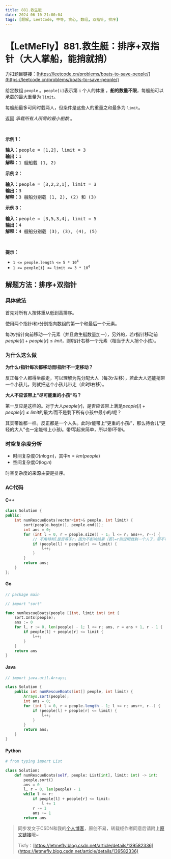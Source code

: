 ```yaml
---
title: 881.救生艇
date: 2024-06-10 21:00:04
tags: [题解, LeetCode, 中等, 贪心, 数组, 双指针, 排序]
---
```


# 【LetMeFly】881.救生艇：排序+双指针（大人掌船，能捎就捎）

力扣题目链接：[https://leetcode.cn/problems/boats-to-save-people/](https://leetcode.cn/problems/boats-to-save-people/)

<p>给定数组<meta charset="UTF-8" />&nbsp;<code>people</code>&nbsp;。<code>people[i]</code>表示第 <code>i</code><sup>&nbsp;</sup>个人的体重&nbsp;，<strong>船的数量不限</strong>，每艘船可以承载的最大重量为&nbsp;<code>limit</code>。</p>

<p>每艘船最多可同时载两人，但条件是这些人的重量之和最多为&nbsp;<code>limit</code>。</p>

<p>返回 <em>承载所有人所需的最小船数</em>&nbsp;。</p>

<p>&nbsp;</p>

<p><strong>示例 1：</strong></p>

<pre>
<strong>输入：</strong>people = [1,2], limit = 3
<strong>输出：</strong>1
<strong>解释：</strong>1 艘船载 (1, 2)
</pre>

<p><strong>示例 2：</strong></p>

<pre>
<strong>输入：</strong>people = [3,2,2,1], limit = 3
<strong>输出：</strong>3
<strong>解释：</strong>3 艘船分别载 (1, 2), (2) 和 (3)
</pre>

<p><strong>示例 3：</strong></p>

<pre>
<strong>输入：</strong>people = [3,5,3,4], limit = 5
<strong>输出：</strong>4
<strong>解释：</strong>4 艘船分别载 (3), (3), (4), (5)</pre>

<p>&nbsp;</p>

<p><strong>提示：</strong></p>

<ul>
	<li><code>1 &lt;= people.length &lt;= 5 * 10<sup>4</sup></code></li>
	<li><code>1 &lt;= people[i] &lt;= limit &lt;= 3 * 10<sup>4</sup></code></li>
</ul>


    
## 解题方法：排序+双指针

### 具体做法

首先对所有人按体重从低到高排序。

使用两个指针$l$和$r$分别指向数组的第一个和最后一个元素。

每次$r$指针向前移动一个元素（并且救生艇数量加一），另外的，若$r$指针移动前$people[l]+people[r]\leq lmit$，则$l$指针右移一个元素（相当于大人捎个小孩）。

### 为什么这么做

**为什么r指针每次都移动而l指针不一定移动？**

反正每个人都得坐船走，可以理解为先分配大人（每次r左移），若此大人还能捎带一个小孩儿，则就把这个小孩儿带走（此时l右移）。

**大人不应该带上“尽可能重的小孩”吗？**

第一反应是这样的。对于大人$people[r]$，是否应该带上满足$people[i]+people[r]\leq limit$的最大$i$而不是剩下所有小孩中最小的$l$呢？

其实带谁都一样。反正都是一个人头。此时$r$能带上“更重的小孩$i$”，那么待会儿“更轻的大人”也一定能带上小孩$i$。带$l$写起来简单，所以带$l$不带$i$。

### 时空复杂度分析

+ 时间复杂度$O(n\log n)$，其中$n=len(people)$
+ 空间复杂度$O(\log n)$

时空复杂度的来源主要是排序。

### AC代码

#### C++

```cpp
class Solution {
public:
    int numRescueBoats(vector<int>& people, int limit) {
        sort(people.begin(), people.end());
        int ans = 0;
        for (int l = 0, r = people.size() - 1; l <= r; ans++, r--) {
            // 不用特判l是否等于r，因为不影响结果（若l=r则说明就剩一个人了，带不带那个“虚空影子”都无所谓）
            if (people[l] + people[r] <= limit) {
                l++;
            }
        }
        return ans;
    }
};
```

#### Go

```go
// package main

// import "sort"

func numRescueBoats(people []int, limit int) int {
    sort.Ints(people);
    ans := 0
    for l, r := 0, len(people) - 1; l <= r; ans, r = ans + 1, r - 1 {
        if people[l] + people[r] <= limit {
            l++;
        }
    }
    return ans
}
```

#### Java

```java
// import java.util.Arrays;

class Solution {
    public int numRescueBoats(int[] people, int limit) {
        Arrays.sort(people);
        int ans = 0;
        for (int l = 0, r = people.length - 1; l <= r; ans++, r--) {
            if (people[l] + people[r] <= limit) {
                l++;
            }
        }
        return ans;
    }
}
```

#### Python

```python
# from typing import List

class Solution:
    def numRescueBoats(self, people: List[int], limit: int) -> int:
        people.sort()
        ans = 0
        l, r = 0, len(people) - 1
        while l <= r:
            if people[l] + people[r] <= limit:
                l += 1
            r -= 1
            ans += 1
        return ans
```

> 同步发文于CSDN和我的[个人博客](https://blog.letmefly.xyz/)，原创不易，转载经作者同意后请附上[原文链接](https://blog.letmefly.xyz/2024/06/10/LeetCode%200881.%E6%95%91%E7%94%9F%E8%89%87/)哦~
>
> Tisfy：[https://letmefly.blog.csdn.net/article/details/139582336](https://letmefly.blog.csdn.net/article/details/139582336)
